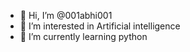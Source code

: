- 👋 Hi, I’m @001abhi001
- 👀 I’m interested in Artificial intelligence
- 🌱 I’m currently learning python

<!---
001abhi001/001abhi001 is a ✨ special ✨ repository because its `README.md` (this file) appears on your GitHub profile.
You can click the Preview link to take a look at your changes.
--->
